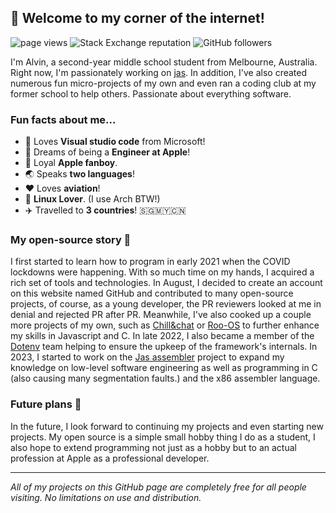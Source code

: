 ## 👋 Welcome to my corner of the internet!
<p align="left">
    <img src="https://komarev.com/ghpvc/?username=cheng-alvin" alt="page views" />
    <img alt="Stack Exchange reputation" src="https://img.shields.io/stackexchange/stackoverflow/r/15492585?color=orange&label=reputation&logo=stackoverflow"/>
    <img alt="GitHub followers" src="https://img.shields.io/github/followers/cheng-alvin?color=green&logo=github">
</p>

I'm Alvin, a second-year middle school student from Melbourne, Australia. Right now, I'm passionately working on [jas](https://github.com/cheng-alvin/jas). In addition, I've also created numerous fun micro-projects of my own and even ran a coding club at my former school to help others. Passionate about everything software.

### Fun facts about me...
- 📝 Loves **Visual studio code** from Microsoft!
- 💭 Dreams of being a **Engineer at Apple**!                
- 🍎 Loyal **Apple fanboy**.
- 🌏 Speaks **two languages**!
- ❤️ Loves **aviation**!
- 🐧 **Linux Lover**. (I use Arch BTW!)
- ✈️ Travelled to **3 countries**! 🇸🇬🇲🇾🇨🇳
  
### My open-source story 📖
I first started to learn how to program in early 2021 when the COVID lockdowns were happening. With so much time on my hands, I acquired a rich set of tools and technologies. In August, I decided to create an account on this website named GitHub and contributed to many open-source projects, of course, as a young developer, the PR reviewers looked at me in denial and rejected PR after PR. Meanwhile, I've also cooked up a couple more projects of my own, such as [Chill&chat](https://github.com/chillandchat) or [Roo-OS](https://github.com/cheng-alvin/Roo-OS) to further enhance my skills in Javascript and C. In late 2022, I also became a member of the [Dotenv](https://github.com/motdotla/dotenv) team helping to ensure the upkeep of the framework's internals. In 2023, I started to work on the [Jas assembler](https://github.com/cheng-alvin/jas) project to expand my knowledge on low-level software engineering as well as programming in C (also causing many segmentation faults.) and the x86 assembler language.

### Future plans 🔮
In the future, I look forward to continuing my projects and even starting new projects. My open source is a simple small hobby thing I do as a student, I also hope to extend programming not just as a hobby but to an actual profession at Apple as a professional developer.

--- 

*All of my projects on this GitHub page are completely free for all people visiting. No limitations on use and distribution.*
